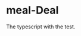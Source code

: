 # meal-Deal

The typescript with the test.

<!-- CategoryGridTile.defaultProps = {   title: undefined,
color: undefined,
 }; // This is the solution for default. This eslint issue is good to avoid the undefined data. -->

<!-- The callback function is proposed to update the state when the current state is used.

### Build with eslint suggestion and typescript

expo init my-app -t expo-template-blank-typescript
expo init my-app -t expo-template-blank-typescript
npx install-peerdeps --dev eslint-config-airbnb
npm i --save-dev @typescript-eslint/parser @typescript-eslint/eslint-plugin
npm i --save-dev prettier eslint-config-prettier eslint-plugin-prettier

"react/no-array-index-key":"off", This need one unique id defined for object, otherwise, the index is the most unique in the development. -->

<!-- The shadow only takes effect when the background is set in ios -->

<!-- npx create-react-app my-app --template redux-typescript -->
